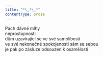 ```yaml
---
title: "*\_*\_*"
contentType: prose
---
```


<section>

Pach dávné mlhy  
neprostupnosti  
dům uzavírající se ve své samolibosti  
ve své nekonečné spokojenosti sám se sebou  
je pak po zásluze odsouzen k osamělosti

</section>
